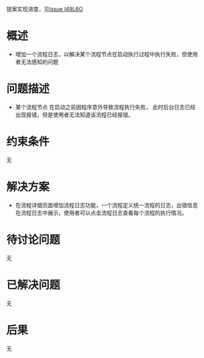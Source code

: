 提案实现进度，见[Issue I49L6O](https://gitee.com/jianmu-dev/jianmu-ci-server/issues/I49L6O)

# 概述

* 增加一个流程日志，以解决某个流程节点在启动执行过程中执行失败，但使用者无法感知的问题

# 问题描述

* 某个流程节点 在启动之前因程序意外导致流程执行失败， 
此时后台日志已经出现报错，但是使用者无法知道该流程已经报错。


# 约束条件

无

# 解决方案

- 在流程详细页面增加流程日志功能，一个流程定义统一流程的日志，出错信息在流程日志中展示，使用者可以点击流程日志查看每个流程的执行情况。


# 待讨论问题

无

# 已解决问题

无

# 后果

无